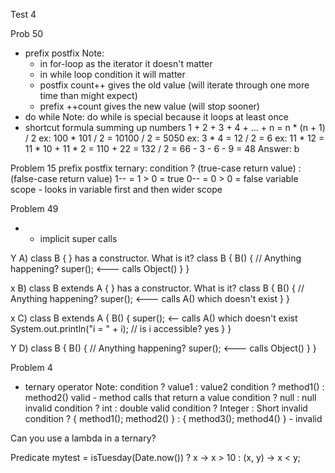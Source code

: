 Test 4

Prob 50 
- prefix postfix 
    Note: 
    - in for-loop as the iterator it doesn't matter
    - in while loop condition it will matter
    - postfix count++ gives the old value (will iterate through one more time than might expect)
    - prefix ++count gives the new value (will stop sooner)
- do while 
    Note: do while is special because it loops at least once
- shortcut formula
     summing up numbers 1 + 2 + 3 + 4 + ... + n = n * (n + 1) / 2 
     ex: 100 * 101 / 2 = 10100 / 2 = 5050
     ex: 3 * 4 = 12 / 2 = 6
     ex: 11 * 12 = 11 * 10 + 11 * 2 
                 = 110 + 22 = 132 / 2 
                 = 66 - 3  - 6 - 9
                 = 48
Answer: b

Problem 15 
   prefix postfix
   ternary: condition ? (true-case return value) : (false-case return value)
   1-- = 1 > 0 = true
   0-- = 0 > 0 = false
   variable scope - looks in variable first and then wider scope

Problem 49
- - implicit super calls

Y A) class B { } has a constructor. What is it?
   class B { 
      B() {
        // Anything happening?
        super(); <--- calls Object()
      }
   }

x B) class B extends A { } has a constructor. What is it?
   class B { 
      B() {
        // Anything happening?
        super(); <--- calls A() which doesn't exist 
      }
   }

x C) class B extends A {
         B() {
            super(); <-- calls A() which doesn't exist
            System.out.println("i = " + i); // is i accessible? yes
         }
  }

Y D) class B { 
     B() {
        // Anything happening?
        super(); <--- calls Object()
     }
   } 




Problem 4
- ternary operator
   Note: condition ? value1 : value2
         condition ? method1() : method2()     valid - method calls that return a value
         condition ? null : null               invalid
         condition ? int : double              valid
         condition ? Integer : Short           invalid
         condition ? { method1(); method2() } : { method3(); method4() } - invalid

Can you use a lambda in a ternary?

Predicate<Integer> mytest = isTuesday(Date.now()) ? x -> x > 10 : (x, y) -> x < y; 

